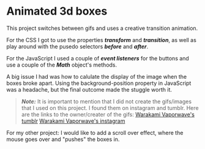 # Animated 3d boxes

This project switches between gifs and uses a creative transition animation. 

For the CSS I got to use the properties ***transform*** and ***transition***, as well as play around with the pusedo selectors ***before*** and ***after***.

For the JavaScript I used a couple of ***event listeners*** for the buttons and use a couple of the ***Math*** object's methods. 

A big issue I had was how to calulate the display of the image when the boxes broke apart. Using the background-position property in JavaScript was a headache, but the final outcome made the stuggle worth it. 

> **_Note:_** It is important to mention that I did not create the gifs/images that I used on this project. I found them on instagram and tumblr. Here are the links to the owner/creater of the gifs: 
> [Warakami Vaporwave's tumblr](https://warakami-vaporwave.tumblr.com/)
> [Warakami Vaporwave's instagram](https://www.instagram.com/warakami_vaporwave/)


For my other project: I would like to add a scroll over effect, where the mouse goes over and "pushes" the boxes in. 

